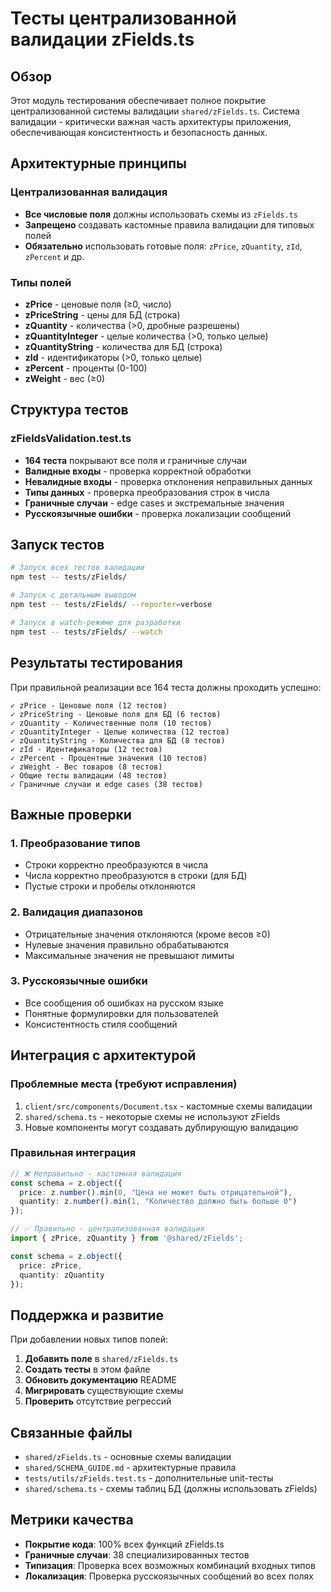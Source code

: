 # Тесты централизованной валидации zFields.ts

## Обзор

Этот модуль тестирования обеспечивает полное покрытие централизованной системы валидации `shared/zFields.ts`. Система валидации - критически важная часть архитектуры приложения, обеспечивающая консистентность и безопасность данных.

## Архитектурные принципы

### Централизованная валидация
- **Все числовые поля** должны использовать схемы из `zFields.ts`
- **Запрещено** создавать кастомные правила валидации для типовых полей
- **Обязательно** использовать готовые поля: `zPrice`, `zQuantity`, `zId`, `zPercent` и др.

### Типы полей
- **zPrice** - ценовые поля (≥0, число)
- **zPriceString** - цены для БД (строка)
- **zQuantity** - количества (>0, дробные разрешены)
- **zQuantityInteger** - целые количества (>0, только целые)
- **zQuantityString** - количества для БД (строка)
- **zId** - идентификаторы (>0, только целые)
- **zPercent** - проценты (0-100)
- **zWeight** - вес (≥0)

## Структура тестов

### zFieldsValidation.test.ts
- **164 теста** покрывают все поля и граничные случаи
- **Валидные входы** - проверка корректной обработки
- **Невалидные входы** - проверка отклонения неправильных данных
- **Типы данных** - проверка преобразования строк в числа
- **Граничные случаи** - edge cases и экстремальные значения
- **Русскоязычные ошибки** - проверка локализации сообщений

## Запуск тестов

```bash
# Запуск всех тестов валидации
npm test -- tests/zFields/

# Запуск с детальным выводом
npm test -- tests/zFields/ --reporter=verbose

# Запуск в watch-режиме для разработки
npm test -- tests/zFields/ --watch
```

## Результаты тестирования

При правильной реализации все 164 теста должны проходить успешно:

```
✓ zPrice - Ценовые поля (12 тестов)
✓ zPriceString - Ценовые поля для БД (6 тестов)
✓ zQuantity - Количественные поля (10 тестов)
✓ zQuantityInteger - Целые количества (12 тестов)
✓ zQuantityString - Количества для БД (8 тестов)
✓ zId - Идентификаторы (12 тестов)
✓ zPercent - Процентные значения (10 тестов)
✓ zWeight - Вес товаров (8 тестов)
✓ Общие тесты валидации (48 тестов)
✓ Граничные случаи и edge cases (38 тестов)
```

## Важные проверки

### 1. Преобразование типов
- Строки корректно преобразуются в числа
- Числа корректно преобразуются в строки (для БД)
- Пустые строки и пробелы отклоняются

### 2. Валидация диапазонов
- Отрицательные значения отклоняются (кроме весов ≥0)
- Нулевые значения правильно обрабатываются
- Максимальные значения не превышают лимиты

### 3. Русскоязычные ошибки
- Все сообщения об ошибках на русском языке
- Понятные формулировки для пользователей
- Консистентность стиля сообщений

## Интеграция с архитектурой

### Проблемные места (требуют исправления)
1. `client/src/components/Document.tsx` - кастомные схемы валидации
2. `shared/schema.ts` - некоторые схемы не используют zFields
3. Новые компоненты могут создавать дублирующую валидацию

### Правильная интеграция
```typescript
// ❌ Неправильно - кастомная валидация
const schema = z.object({
  price: z.number().min(0, "Цена не может быть отрицательной"),
  quantity: z.number().min(1, "Количество должно быть больше 0")
});

// ✅ Правильно - централизованная валидация
import { zPrice, zQuantity } from '@shared/zFields';

const schema = z.object({
  price: zPrice,
  quantity: zQuantity
});
```

## Поддержка и развитие

При добавлении новых типов полей:

1. **Добавить поле** в `shared/zFields.ts`
2. **Создать тесты** в этом файле
3. **Обновить документацию** README
4. **Мигрировать** существующие схемы
5. **Проверить** отсутствие регрессий

## Связанные файлы

- `shared/zFields.ts` - основные схемы валидации
- `shared/SCHEMA_GUIDE.md` - архитектурные правила
- `tests/utils/zFields.test.ts` - дополнительные unit-тесты
- `shared/schema.ts` - схемы таблиц БД (должны использовать zFields)

## Метрики качества

- **Покрытие кода**: 100% всех функций zFields.ts
- **Граничные случаи**: 38 специализированных тестов
- **Типизация**: Проверка всех возможных комбинаций входных типов
- **Локализация**: Проверка русскоязычных сообщений во всех полях